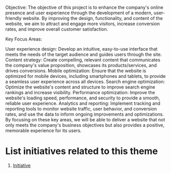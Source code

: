 Objective: <!---What type of company is it for? Tech, school, etc? --->
The objective of this project is to enhance the company's online presence and user experience through the development of a modern, user-friendly website. By improving the design, functionality, and content of the website, we aim to attract and engage more visitors, increase conversion rates, and improve overall customer satisfaction.

Key Focus Areas: <!---missing key focus area--->

<!---Format the file please its all one big paragraph and really hard to read. --->
User experience design: Develop an intuitive, easy-to-use interface that meets the needs of the target audience and guides users through the site.
Content strategy: Create compelling, relevant content that communicates the company's value proposition, showcases its products/services, and drives conversions.
Mobile optimization: Ensure that the website is optimized for mobile devices, including smartphones and tablets, to provide a seamless user experience across all devices.
Search engine optimization: Optimize the website's content and structure to improve search engine rankings and increase visibility.
Performance optimization: Improve the website's loading speed, performance, and security to provide a smooth, reliable user experience.
Analytics and reporting: Implement tracking and reporting tools to monitor website traffic, user behavior, and conversion rates, and use the data to inform ongoing improvements and optimizations.
By focusing on these key areas, we will be able to deliver a website that not only meets the company's business objectives but also provides a positive, memorable experience for its users.

# List initiatives related to this theme
1. [Initiative](documentation/templates/theme/initiatives/initiative_template.md)
